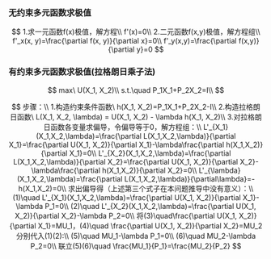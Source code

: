 ### 无约束多元函数求极值

$$
1.求一元函数f(x)极值，解方程\\
f'(x)=0\\
2.二元函数f(x,y)极值，解方程组\\
f'_x(x, y)=\frac{\partial f(x, y)}{\partial x}=0\\
f'_y(x,y)=\frac{\partial f(x,y)}{\partial y}=0
$$

### 有约束多元函数求极值(拉格朗日乘子法)

$$
max\ U(X_1, X_2)\\
s.t.\quad P_1X_1+P_2X_2=I\\
$$

$$
步骤：\\
1.构造约束条件函数\ h(X_1, X_2)=P_1X_1+P_2X_2-I\\
2.构造拉格朗日函数\ L(X_1, X_2, \lambda) = U(X_1, X_2) - \lambda h(X_1, X_2)\\
3.对拉格朗日函数各变量求偏导，令偏导等于0，解方程组：\\
L'_{X_1}(X_1,X_2,\lambda)=\frac{\partial L(X_1,X_2,\lambda)}{\partial X_1}=\frac{\partial U(X_1, X_2)}{\partial X_1}-\lambda\frac{\partial h(X_1,X_2)}{\partial X_1}=0\\
L'_{X_2}(X_1,X_2,\lambda)=\frac{\partial L(X_1,X_2,\lambda)}{\partial X_2}=\frac{\partial U(X_1, X_2)}{\partial X_2}-\lambda\frac{\partial h(X_1,X_2)}{\partial X_2}=0\\
L'_{\lambda}(X_1,X_2,\lambda)=\frac{\partial L(X_1,X_2,\lambda)}{\partial\lambda}=-h(X_1,X_2)=0\\
求出偏导得（上述第三个式子在本问题推导中没有意义）：\\
(1)\quad L'_{X_1}(X_1,X_2,\lambda)=\frac{\partial U(X_1, X_2)}{\partial X_1}-\lambda P_1=0\\
(2)\quad L'_{X_2}(X_1,X_2,\lambda)=\frac{\partial U(X_1, X_2)}{\partial X_2}-\lambda P_2=0\\
将(3)\quad\frac{\partial U(X_1, X_2)}{\partial X_1}=MU_1，(4)\quad \frac{\partial U(X_1, X_2)}{\partial X_2}=MU_2分别代入(1)(2):\\
(5)\quad MU_1-\lambda P_1=0\\
(6)\quad MU_2-\lambda P_2=0\\
联立(5)(6)\quad \frac{MU_1}{P_1}=\frac{MU_2}{P_2}
$$





